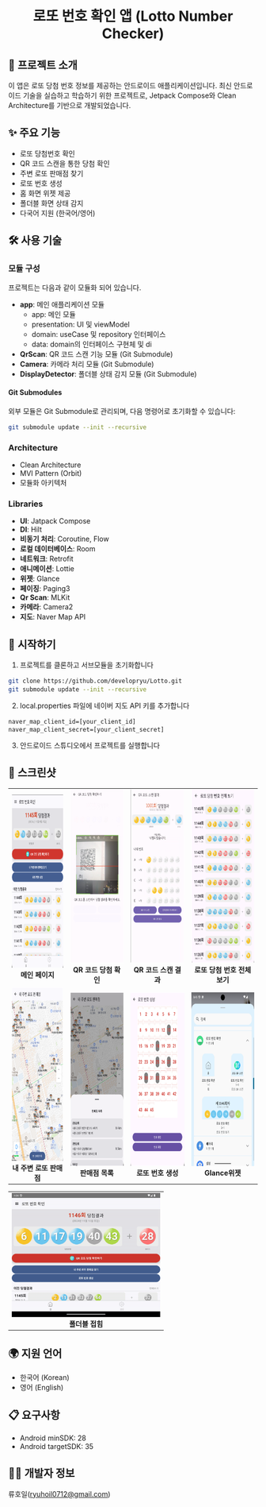 # <center> **로또 번호 확인 앱 (Lotto Number Checker)**</center>
## 📱 프로젝트 소개
이 앱은 로또 당첨 번호 정보를 제공하는 안드로이드 애플리케이션입니다. 최신 안드로이드 기술을 실습하고 학습하기 위한 프로젝트로, Jetpack Compose와 Clean Architecture를 기반으로 개발되었습니다.

## ✨ 주요 기능
- 로또 당첨번호 확인
- QR 코드 스캔을 통한 당첨 확인
- 주변 로또 판매점 찾기
- 로또 번호 생성
- 홈 화면 위젯 제공
- 폴더블 화면 상태 감지
- 다국어 지원 (한국어/영어)

## 🛠 사용 기술
### 모듈 구성
 프로젝트는 다음과 같이 모듈화 되어 있습니다.
- **app**: 메인 애플리케이션 모듈
    - app: 메인 모듈
    - presentation: UI 및 viewModel
    - domain: useCase 및 repository 인터페이스
    - data: domain의 인터페이스 구현체 및 di
- **QrScan**: QR 코드 스캔 기능 모듈 (Git Submodule)
- **Camera**: 카메라 처리 모듈 (Git Submodule)
- **DisplayDetector**: 폴더블 상태 감지 모듈 (Git Submodule)
#### Git Submodules
외부 모듈은 Git Submodule로 관리되며, 다음 명령어로 초기화할 수 있습니다:
```bash
git submodule update --init --recursive
```

### Architecture
- Clean Architecture
- MVI Pattern (Orbit)
- 모듈화 아키텍처

### Libraries
- **UI**: Jatpack Compose
- **DI**: Hilt
- **비동기 처리**: Coroutine, Flow
- **로컬 데이터베이스**: Room
- **네트워크**: Retrofit
- **애니메이션**: Lottie
- **위젯**: Glance
- **페이징**: Paging3
- **Qr Scan**: MLKit
- **카메라**: Camera2
- **지도**: Naver Map API

## 🚀 시작하기
1. 프로젝트를 클론하고 서브모듈을 초기화합니다
```bash
git clone https://github.com/developryu/Lotto.git
git submodule update --init --recursive
```

2. local.properties 파일에 네이버 지도 API 키를 추가합니다
```properties
naver_map_client_id=[your_client_id]
naver_map_client_secret=[your_client_secret]
```

3. 안드로이드 스튜디오에서 프로젝트를 실행합니다

## 📱 스크린샷
<table>
    <tr>
        <td align="center">
            <img src="https://github.com/developryu/Lotto/blob/main/screenshot/home.png?raw=true" width="300" height="350"/>
            <br>
            <b>메인 페이지</b>
        </td>
        <td align="center">
            <img src="https://github.com/developryu/Lotto/blob/main/screenshot/qrscan.png?raw=true" width="300" height="350"/>
            <br>
            <b>QR 코드 당첨 확인</b>
        </td>
        <td align="center">
            <img src="https://github.com/developryu/Lotto/blob/main/screenshot/qrscan_result.png?raw=true" width="300" height="350"/>
            <br>
            <b>QR 코드 스캔 결과</b>
        </td>
        <td align="center">
            <img src="https://github.com/developryu/Lotto/blob/main/screenshot/draw_history.png?raw=true" width="300" height="350"/>
            <br>
            <b>로또 당첨 번호 전체 보기</b>
        </td>
    </tr>
    <tr>
        <td align="center">
            <img src="https://github.com/developryu/Lotto/blob/main/screenshot/map.png?raw=true" width="300" height="350"/>
            <br>
            <b>내 주변 로또 판매점</b>
        </td>
        <td align="center">
            <img src="https://github.com/developryu/Lotto/blob/main/screenshot/map_list.png?raw=true" width="300" height="350"/>
            <br>
            <b>판매점 목록</b>
        </td>
        <td align="center">
            <img src="https://github.com/developryu/Lotto/blob/main/screenshot/generator_number.png?raw=true" width="300" height="350"/>
            <br>
            <b>로또 번호 생성</b>
        </td>
        <td align="center">
            <img src="https://github.com/developryu/Lotto/blob/main/screenshot/widget.png?raw=true" width="300" height="350"/>
            <br>
            <b>Glance위젯</b>
        </td>
    </tr>
    
</table>
<table>
    <tr>
        <td align="center">
                <img src="https://github.com/developryu/Lotto/blob/main/screenshot/foldable_detector.gif?raw=true" width="300" height="250"/>
                <br>
                <b>폴더블 접힘</b>
        </td>
    </tr>
</table>

## 🌍 지원 언어
- 한국어 (Korean)
- 영어 (English)

## 📋 요구사항
- Android minSDK: 28
- Android targetSDK: 35

## 👨‍💻 개발자 정보
류호일(ryuhoil0712@gmail.com)
